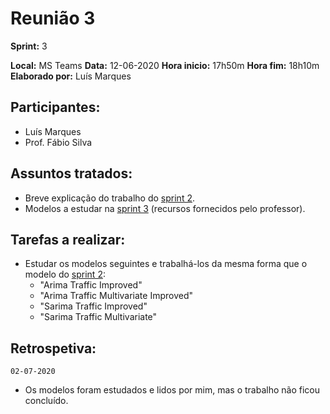 # Reunião 3

**Sprint:** 3

**Local:** MS Teams
**Data:** 12-06-2020
**Hora inicio:** 17h50m
**Hora fim:** 18h10m
**Elaborado por:** Luís Marques

## Participantes:

- Luís Marques
- Prof. Fábio Silva

## Assuntos tratados:

- Breve explicação do trabalho do [sprint 2](../../src/sprint_2_arima_automation).
- Modelos a estudar na [sprint 3](../../src/sprint_3_arima_variations) (recursos fornecidos pelo professor).

## Tarefas a realizar:

- Estudar os modelos seguintes e trabalhá-los da mesma forma que o modelo do [sprint 2](../../src/sprint_2_arima_automation):
  - "Arima Traffic Improved"
  - "Arima Traffic Multivariate Improved"
  - "Sarima Traffic Improved"
  - "Sarima Traffic Multivariate"

## Retrospetiva:

`02-07-2020`

- Os modelos foram estudados e lidos por mim, mas o trabalho não ficou concluído.
